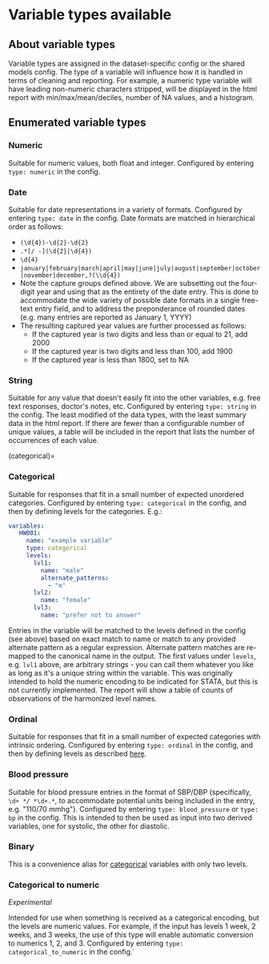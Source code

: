 # Variable types available

## About variable types

Variable types are assigned in the dataset-specific config or the shared models config.  The type of a variable will influence how it is handled in terms of cleaning and reporting.  For example, a numeric type variable will have leading non-numeric characters stripped, will be displayed in the html report with min/max/mean/deciles, number of NA values, and a histogram.

## Enumerated variable types

### Numeric

Suitable for numeric values, both float and integer.  Configured by entering `type: numeric` in the config.

### Date

Suitable for date representations in a variety of formats.  Configured by entering `type: date` in the config.  Date formats are matched in hierarchical order as follows:

- `(\d{4})-\d{2}-\d{2}`
- `.*[/ -](\d{2}|\d{4})`
- `\d{4}`
- `january|february|march|april|may|june|july|august|september|october|november|december,?(\\d{4})`
- Note the capture groups defined above.  We are subsetting out the four-digit year and using that as the entirety of the date entry.  This is done to accommodate the wide variety of possible date formats in a single free-text entry field, and to address the preponderance of rounded dates (e.g. many entries are reported as January 1, YYYY)
- The resulting captured year values are further processed as follows:
  - If the captured year is two digits and less than or equal to 21, add 2000
  - If the captured year is two digits and less than 100, add 1900
  - If the captured year is less than 1800, set to NA

### String

Suitable for any value that doesn't easily fit into the other variables, e.g. free text responses, doctor's notes, etc.  Configured by entering `type: string` in the config.  The least modified of the data types, with the least summary data in the html report.  If there are fewer than a configurable number of unique values, a table will be included in the report that lists the number of occurrences of each value.

(categorical)=
### Categorical

Suitable for responses that fit in a small number of expected unordered categories.  Configured by entering `type: categorical` in the config, and then by defining levels for the categories.  E.g.:

```yaml
variables:
   HW001:
     name: "example variable"
     type: categorical
     levels:
       lvl1:
         name: "male"
         alternate_patterns:
           - "m"
       lvl2:
         name: "female"
       lvl3:
         name: "prefer not to answer"
```

Entries in the variable will be matched to the levels defined in the config (see above) based on exact match to name or match to any provided alternate pattern as a regular expression.  Alternate pattern matches are re-mapped to the canonical name in the output.  The first values under `levels`, e.g. `lvl1` above, are arbitrary strings - you can call them whatever you like as long as it's a unique string within the variable.  This was originally intended to hold the numeric encoding to be indicated for STATA, but this is not currently implemented.  The report will show a table of counts of observations of the harmonized level names.

### Ordinal

Suitable for responses that fit in a small number of expected categories with intrinsic ordering.  Configured by entering `type: ordinal` in the config, and then by defining levels as described [here](categorical).

### Blood pressure

Suitable for blood pressure entries in the format of SBP/DBP (specifically, `\d+ */ *\d+.*`, to accommodate potential units being included in the entry, e.g. "110/70 mmhg").  Configured by entering `type: blood_pressure` or `type: bp` in the config.  This is intended to then be used as input into two derived variables, one for systolic, the other for diastolic.

### Binary

This is a convenience alias for [categorical](categorical) variables with only two levels.

### Categorical to numeric

_Experimental_

Intended for use when something is received as a categorical encoding, but the levels are numeric values.  For example, if the input has levels 1 week, 2 weeks, and 3 weeks, the use of this type will enable automatic conversion to numerics 1, 2, and 3.  Configured by entering `type: categorical_to_numeric` in the config.`
